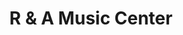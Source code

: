 ---
title: "R & A Music Center"
url: /batangas-city/r-and-a-music-center/
shop: musical instrument
---